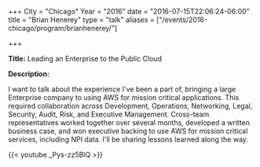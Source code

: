 +++
City = "Chicago"
Year = "2016"
date = "2016-07-15T22:06:24-06:00"
title = "Brian Henerey"
type = "talk"
aliases = ["/events/2016-chicago/program/brianhenerey/"]

+++

<div class="span-15  ">
  <div class="span-15  last ">
  <p><strong>Title:</strong>
Leading an Enterprise to the Public Cloud
</p>

<p><strong>Description:</strong></p>

<p>
I want to talk about the experience I've been a part of, bringing a large Enterprise company to using AWS for mission critical applications. This required collaboration across Development, Operations, Networking, Legal, Security, Audit, Risk, and Executive Management. Cross-team representatives worked together over several months, developed a written business case, and won executive backing to use AWS for mission critical services, including NPI data.  I'll be sharing lessons learned along the way.
</p>
<p>
{{< youtube _Pys-zz5BlQ >}}

</p>


  </div>
</div>
